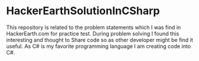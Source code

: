 # HackerEarthSolutionInCSharp

This repository is related to the problem statements which I was find in HackerEarth.com for practice test. 
During problem solving I found this interesting and thought to Share code so as other developer might be find it useful.
As C# is my favorite programming language I am creating code into C#.
